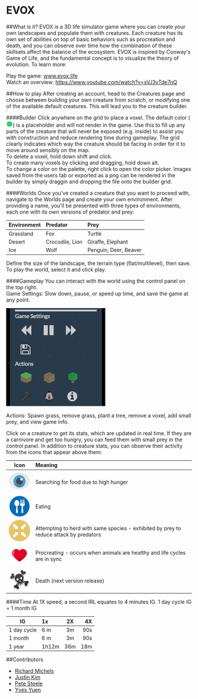 # EVOX

##What is it?
EVOX is a 3D life simulator game where you can create your own landscapes and populate them with creatures. Each creature has its own set of abilities on top of basic behaviors such as procreation and death, and you can observe over time how the combination of these skillsets affect the balance of the ecosystem. EVOX is inspired by Conway's Game of Life, and the fundamental concept is to visualize the theory of evolution. To learn more:

Play the game: www.evox.life  
Watch an overview: https://www.youtube.com/watch?v=sVJ3vTde7nQ

##How to play
After creating an account, head to the Creatures page and choose between building your own creature from scratch, or modifying one of the available default creatures. This will lead you to the creature builder.

####Builder
Click anywhere on the grid to place a voxel. The default color (![](client/textures/block.png)) is a placeholder and will not render in the game. Use this to fill up any parts of the creature that will never be exposed (e.g. inside) to assist you with construction and reduce rendering time during gameplay. The grid clearly indicates which way the creature should be facing in order for it to move around sensibly on the map.  
To delete a voxel, hold down shift and click.  
To create many voxels by clicking and dragging, hold down alt.  
To change a color on the palette, right click to open the color picker.
Images saved from the users tab or exported as a png can be rendered in the builder by simply draggin and dropping the file onto the builder grid.

####Worlds
Once you've created a creature that you want to proceed with, navigate to the Worlds page and create your own environment. After providing a name, you'll be presented with three types of environments, each one with its own versions of predator and prey:

|Environment      | Predator            | Prey            |
|--------| :------------- |:-------------|
| Grassland  | Fox     | Turtle |
| Desert | Crocodile, Lion      | Giraffe, Elephant     |
| Ice | Wolf| Penguin, Deer, Beaver    |

Define the size of the landscape, the terrain type (flat/multilevel), then save. To play the world, select it and click play.

####Gameplay
You can interact with the world using the control panel on the top right.  
Game Settings: Slow down, pause, or speed up time, and save the game at any point.

![](server/images/controlpanel.png)

Actions: Spawn grass, remove grass, plant a tree, remove a voxel, add small prey, and view game info.

Click on a creature to get its stats, which are updated in real time. If they are a carnivore and get too hungry, you can feed them with small prey in the control panel. In addition to creature stats, you can observe their activity from the icons that appear above them:

|Icon      | Meaning            |
|--------| :------------- |
| ![](client/textures/look.png)  | Searching for food due to high hunger |
| ![](client/textures/eating.png) | Eating      |
| ![](client/textures/herd.png) | Attempting to herd with same species - exhibited by prey to reduce attack by predators|
| ![](client/textures/love.png) | Procreating - occurs when animals are healthy and life cycles are in sync|
| ![](client/textures/dead.png) | Death (next version release) |

####Time
At 1X speed, a second IRL equates to 4 minutes IG.
1 day cycle IG = 1 month IG

|IG      | 1x            | 2X            | 4X    |
|--------| :------------- |:-------------:| -----:|
| 1 day cycle | 6 m     | 3m | 90s |
| 1 month| 6 m      | 3m     |   90s|
| 1 year| 1h12m| 36m    |    18m |

##Contributors
- [Richard Michels](https://github.com/richardalexandermichels)
- [Justin Kim](https://github.com/jkim430)
- [Pete Steele](https://github.com/celanajaya)
- [Yves Yuen](https://github.com/justYves)

